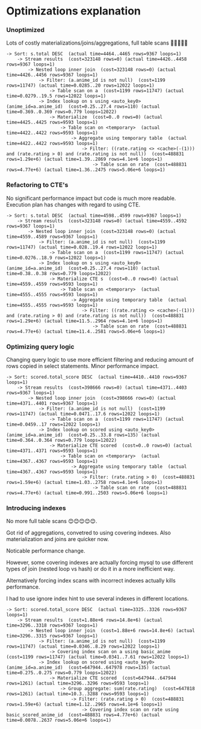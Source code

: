 # Optimizations explanation

### Unoptimized

Lots of costly materializations/joins/aggregations, full table scans 🤢🤢🤢🤢🤢

~~~
-> Sort: s.total DESC  (actual time=4464..4465 rows=9367 loops=1)
    -> Stream results  (cost=323148 rows=0) (actual time=4426..4458 rows=9367 loops=1)
        -> Nested loop inner join  (cost=323148 rows=0) (actual time=4426..4456 rows=9367 loops=1)
            -> Filter: (a.anime_id is not null)  (cost=1199 rows=11747) (actual time=0.0285..20 rows=12022 loops=1)
                -> Table scan on a  (cost=1199 rows=11747) (actual time=0.0279..19.5 rows=12022 loops=1)
            -> Index lookup on s using <auto_key0> (anime_id=a.anime_id)  (cost=0.25..27.4 rows=110) (actual time=0.369..0.369 rows=0.779 loops=12022)
                -> Materialize  (cost=0..0 rows=0) (actual time=4425..4425 rows=9593 loops=1)
                    -> Table scan on <temporary>  (actual time=4422..4422 rows=9593 loops=1)
                        -> Aggregate using temporary table  (actual time=4422..4422 rows=9593 loops=1)
                            -> Filter: ((rate.rating <> <cache>(-(1))) and (rate.rating > 0) and (rate.rating is not null))  (cost=488831 rows=1.29e+6) (actual time=1.39..2869 rows=4.1e+6 loops=1)
                                -> Table scan on rate  (cost=488831 rows=4.77e+6) (actual time=1.36..2475 rows=5.06e+6 loops=1)
~~~

### Refactoring to CTE's

No significant performance impact but code is much more readable. Execution plan has changes with regard to using CTE.

~~~
-> Sort: s.total DESC  (actual time=4598..4599 rows=9367 loops=1)
    -> Stream results  (cost=323148 rows=0) (actual time=4559..4592 rows=9367 loops=1)
        -> Nested loop inner join  (cost=323148 rows=0) (actual time=4559..4589 rows=9367 loops=1)
            -> Filter: (a.anime_id is not null)  (cost=1199 rows=11747) (actual time=0.028..19.4 rows=12022 loops=1)
                -> Table scan on a  (cost=1199 rows=11747) (actual time=0.0276..18.9 rows=12022 loops=1)
            -> Index lookup on s using <auto_key0> (anime_id=a.anime_id)  (cost=0.25..27.4 rows=110) (actual time=0.38..0.38 rows=0.779 loops=12022)
                -> Materialize CTE s  (cost=0..0 rows=0) (actual time=4559..4559 rows=9593 loops=1)
                    -> Table scan on <temporary>  (actual time=4555..4555 rows=9593 loops=1)
                        -> Aggregate using temporary table  (actual time=4555..4555 rows=9593 loops=1)
                            -> Filter: ((rate.rating <> <cache>(-(1))) and (rate.rating > 0) and (rate.rating is not null))  (cost=488831 rows=1.29e+6) (actual time=11.5..2964 rows=4.1e+6 loops=1)
                                -> Table scan on rate  (cost=488831 rows=4.77e+6) (actual time=11.4..2581 rows=5.06e+6 loops=1)
~~~

### Optimizing query logic

Changing query logic to use more efficient filtering and reducing amount of rows copied in select statements. Minor performance impact.

~~~
-> Sort: scored.total_score DESC  (actual time=4410..4410 rows=9367 loops=1)
    -> Stream results  (cost=398666 rows=0) (actual time=4371..4403 rows=9367 loops=1)
        -> Nested loop inner join  (cost=398666 rows=0) (actual time=4371..4401 rows=9367 loops=1)
            -> Filter: (a.anime_id is not null)  (cost=1199 rows=11747) (actual time=0.0471..17.6 rows=12022 loops=1)
                -> Table scan on a  (cost=1199 rows=11747) (actual time=0.0459..17 rows=12022 loops=1)
            -> Index lookup on scored using <auto_key0> (anime_id=a.anime_id)  (cost=0.25..33.8 rows=135) (actual time=0.364..0.364 rows=0.779 loops=12022)
                -> Materialize CTE scored  (cost=0..0 rows=0) (actual time=4371..4371 rows=9593 loops=1)
                    -> Table scan on <temporary>  (actual time=4367..4367 rows=9593 loops=1)
                        -> Aggregate using temporary table  (actual time=4367..4367 rows=9593 loops=1)
                            -> Filter: (rate.rating > 0)  (cost=488831 rows=1.59e+6) (actual time=1.03..2758 rows=4.1e+6 loops=1)
                                -> Table scan on rate  (cost=488831 rows=4.77e+6) (actual time=0.991..2503 rows=5.06e+6 loops=1)
~~~

### Introducing indexes

No more full table scans 😊😊😊😊😊. 

Got rid of aggregations, convetred to using covering indexes. Also materialization and joins are quicker now.

Noticable performance change.

However, some covering indexes are actually forcing mysql to use different types of join (nested loop vs hash) or do it in a more inefficient way.

Alternatively forcing index scans with incorrect indexes actually kills performance.

I had to use ignore index hint to use several indexes in different locations.

~~~
-> Sort: scored.total_score DESC  (actual time=3325..3326 rows=9367 loops=1)
    -> Stream results  (cost=1.88e+6 rows=14.8e+6) (actual time=3296..3318 rows=9367 loops=1)
        -> Nested loop inner join  (cost=1.88e+6 rows=14.8e+6) (actual time=3296..3315 rows=9367 loops=1)
            -> Filter: (a.anime_id is not null)  (cost=1199 rows=11747) (actual time=0.0346..8.29 rows=12022 loops=1)
                -> Covering index scan on a using basic_anime  (cost=1199 rows=11747) (actual time=0.0341..7.61 rows=12022 loops=1)
            -> Index lookup on scored using <auto_key0> (anime_id=a.anime_id)  (cost=647944..647978 rows=135) (actual time=0.275..0.275 rows=0.779 loops=12022)
                -> Materialize CTE scored  (cost=647944..647944 rows=1261) (actual time=3296..3296 rows=9593 loops=1)
                    -> Group aggregate: sum(rate.rating)  (cost=647818 rows=1261) (actual time=10.3..3288 rows=9593 loops=1)
                        -> Filter: (rate.rating > 0)  (cost=488831 rows=1.59e+6) (actual time=1.12..2965 rows=4.1e+6 loops=1)
                            -> Covering index scan on rate using basic_scored_anime_id  (cost=488831 rows=4.77e+6) (actual time=0.0078..2637 rows=5.06e+6 loops=1)
~~~


